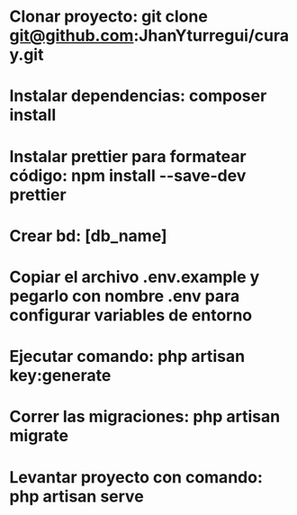 # Clonar proyecto: git clone git@github.com:JhanYturregui/curay.git

# Instalar dependencias: composer install

# Instalar prettier para formatear código: npm install --save-dev prettier

# Crear bd: [db_name]

# Copiar el archivo .env.example y pegarlo con nombre .env para configurar variables de entorno

# Ejecutar comando: php artisan key:generate

# Correr las migraciones: php artisan migrate

# Levantar proyecto con comando: php artisan serve

